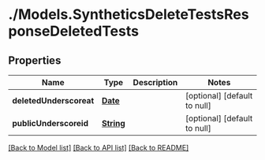 # ./Models.SyntheticsDeleteTestsResponseDeletedTests
## Properties

Name | Type | Description | Notes
------------ | ------------- | ------------- | -------------
**deletedUnderscoreat** | [**Date**][1] |  | [optional] [default to null]
**publicUnderscoreid** | [**String**][2] |  | [optional] [default to null]

[[Back to Model list]][3] [[Back to API list]][4] [[Back to README]][5]

[1]: DateTime.md
[2]: string.md
[3]: ../README.md#documentation-for-models
[4]: ../README.md#documentation-for-api-endpoints
[5]: ../README.md
